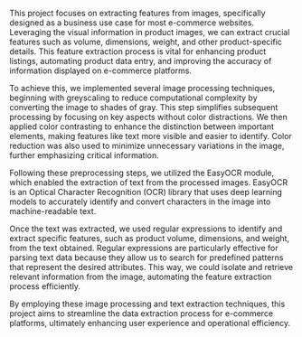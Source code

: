 This project focuses on extracting features from images, specifically designed as a business use case for most e-commerce websites. Leveraging the visual information in product images, we can extract crucial features such as volume, dimensions, weight, and other product-specific details. This feature extraction process is vital for enhancing product listings, automating product data entry, and improving the accuracy of information displayed on e-commerce platforms.

To achieve this, we implemented several image processing techniques, beginning with greyscaling to reduce computational complexity by converting the image to shades of gray. This step simplifies subsequent processing by focusing on key aspects without color distractions. We then applied color contrasting to enhance the distinction between important elements, making features like text more visible and easier to identify. Color reduction was also used to minimize unnecessary variations in the image, further emphasizing critical information.

Following these preprocessing steps, we utilized the EasyOCR module, which enabled the extraction of text from the processed images. EasyOCR is an Optical Character Recognition (OCR) library that uses deep learning models to accurately identify and convert characters in the image into machine-readable text.

Once the text was extracted, we used regular expressions to identify and extract specific features, such as product volume, dimensions, and weight, from the text obtained. Regular expressions are particularly effective for parsing text data because they allow us to search for predefined patterns that represent the desired attributes. This way, we could isolate and retrieve relevant information from the image, automating the feature extraction process efficiently.

By employing these image processing and text extraction techniques, this project aims to streamline the data extraction process for e-commerce platforms, ultimately enhancing user experience and operational efficiency.
